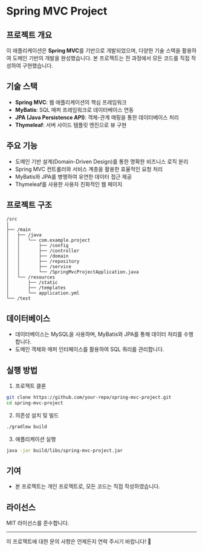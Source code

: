 # Spring MVC Project

## 프로젝트 개요
이 애플리케이션은 **Spring MVC**를 기반으로 개발되었으며, 다양한 기술 스택을 활용하여 도메인 기반의 개발을 완성했습니다. 본 프로젝트는 전 과정에서 모든 코드를 직접 작성하여 구현했습니다.

## 기술 스택
- **Spring MVC**: 웹 애플리케이션의 핵심 프레임워크
- **MyBatis**: SQL 매퍼 프레임워크로 데이터베이스 연동
- **JPA (Java Persistence API)**: 객체-관계 매핑을 통한 데이터베이스 처리
- **Thymeleaf**: 서버 사이드 템플릿 엔진으로 뷰 구현

## 주요 기능
- 도메인 기반 설계(Domain-Driven Design)를 통한 명확한 비즈니스 로직 분리
- Spring MVC 컨트롤러와 서비스 계층을 활용한 효율적인 요청 처리
- MyBatis와 JPA를 병행하여 유연한 데이터 접근 제공
- Thymeleaf를 사용한 사용자 친화적인 웹 페이지

## 프로젝트 구조
```
/src
│
├── /main
│   ├── /java
│   │   └── com.example.project
│   │       ├── /config
│   │       ├── /controller
│   │       ├── /domain
│   │       ├── /repository
│   │       ├── /service
│   │       └── /SpringMvcProjectApplication.java
│   └── /resources
│       ├── /static
│       ├── /templates
│       └── application.yml
└── /test
```

## 데이터베이스
- 데이터베이스는 MySQL을 사용하며, MyBatis와 JPA를 통해 데이터 처리를 수행합니다.
- 도메인 객체와 매퍼 인터페이스를 활용하여 SQL 쿼리를 관리합니다.

## 실행 방법
1. 프로젝트 클론

```bash
git clone https://github.com/your-repo/spring-mvc-project.git
cd spring-mvc-project
```

2. 의존성 설치 및 빌드

```bash
./gradlew build
```

3. 애플리케이션 실행

```bash
java -jar build/libs/spring-mvc-project.jar
```

## 기여
- 본 프로젝트는 개인 프로젝트로, 모든 코드는 직접 작성하였습니다.

## 라이선스
MIT 라이선스를 준수합니다.

---

이 프로젝트에 대한 문의 사항은 언제든지 연락 주시기 바랍니다! 🚀

